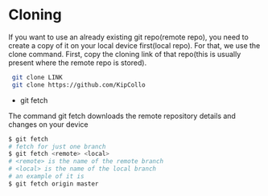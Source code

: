 # Cloning

If you want to use an already existing git repo(remote repo), you need to create a copy of it on your local device first(local repo). For that, we use the clone command. First, copy the cloning link of that repo(this is usually present where the remote repo is stored).

```bash
 git clone LINK
 git clone https://github.com/KipCollo
```

* git fetch

The command git fetch downloads the remote repository details and changes on your device

```bash
$ git fetch 
# fetch for just one branch
$ git fetch <remote> <local> 
# <remote> is the name of the remote branch
# <local> is the name of the local branch
# an example of it is 
$ git fetch origin master
```